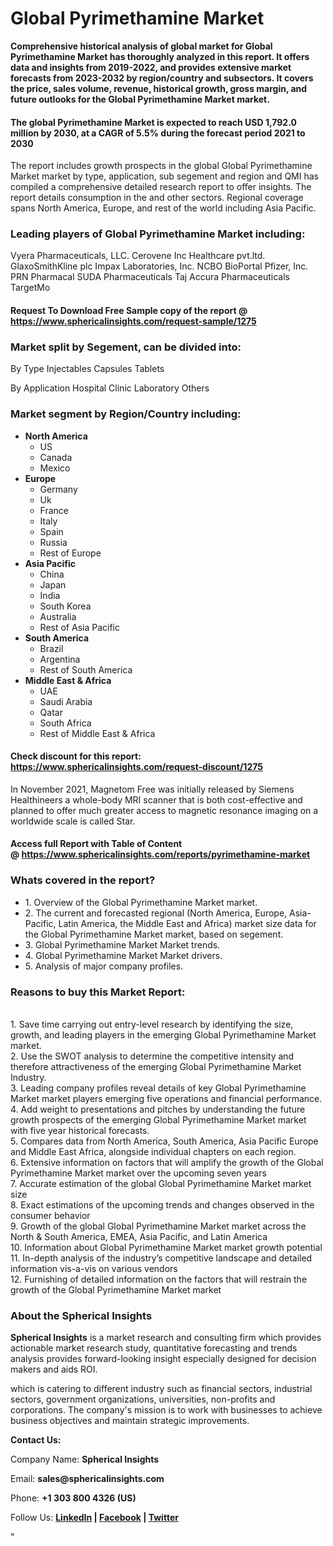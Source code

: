 <h1 class="news-post-title">Global Pyrimethamine Market</h1>
<p><strong>Comprehensive historical analysis of global market for Global Pyrimethamine Market has thoroughly analyzed in this report. It offers data and insights from 2019-2022, and provides extensive market forecasts from 2023-2032 by region/country and subsectors. It covers the price, sales volume, revenue, historical growth, gross margin, and future outlooks for the Global Pyrimethamine Market market.</strong></p>
<h4><strong>The global Pyrimethamine Market is expected to reach USD 1,792.0 million by 2030, at a CAGR of 5.5% during the forecast period 2021 to 2030</strong></h4>
<p>The report includes growth prospects in the global Global Pyrimethamine Market market by type, application, sub segement and region and QMI has compiled a comprehensive detailed research report to offer insights. The report details consumption in the and other sectors. Regional coverage spans North America, Europe, and rest of the world including Asia Pacific.</p>
<h3><strong>Leading players of Global Pyrimethamine Market including:</strong></h3>
<p>Vyera Pharmaceuticals, LLC. Cerovene Inc Healthcare pvt.ltd. GlaxoSmithKline plc Impax Laboratories, Inc. NCBO BioPortal Pfizer, Inc. PRN Pharmacal SUDA Pharmaceuticals Taj Accura Pharmaceuticals TargetMo</p>
<h4>Request To Download Free Sample copy of the report  @ <a href="https://www.sphericalinsights.com/request-sample/1275">https://www.sphericalinsights.com/request-sample/1275</a></h4>
<h3><strong>Market split by Segement, can be divided into:</strong></h3>
<p>By Type Injectables Capsules Tablets</p>
<p>By Application Hospital Clinic Laboratory Others</p>
<h3><strong>Market segment by Region/Country including:</strong></h3>
<ul>
<li><strong>North America</strong>
<ul>
<li>US</li>
<li>Canada</li>
<li>Mexico</li>
</ul>
</li>
<li><strong>Europe</strong>
<ul>
<li>Germany</li>
<li>Uk</li>
<li>France</li>
<li>Italy</li>
<li>Spain</li>
<li>Russia</li>
<li>Rest of Europe</li>
</ul>
</li>
<li><strong>Asia Pacific</strong>
<ul>
<li>China</li>
<li>Japan</li>
<li>India</li>
<li>South Korea</li>
<li>Australia</li>
<li>Rest of Asia Pacific</li>
</ul>
</li>
<li><strong>South America</strong>
<ul>
<li>Brazil</li>
<li>Argentina</li>
<li>Rest of South America</li>
</ul>
</li>
<li><strong>Middle East &amp; Africa</strong>
<ul>
<li>UAE</li>
<li>Saudi Arabia</li>
<li>Qatar</li>
<li>South Africa</li>
<li>Rest of Middle East &amp; Africa</li>
</ul>
</li>
</ul>
<h4>Check discount for this report: <a href="https://www.sphericalinsights.com/request-discount/1275">https://www.sphericalinsights.com/request-discount/1275</a></h4>
<p>In November 2021, Magnetom Free was initially released by Siemens Healthineers a whole-body MRI scanner that is both cost-effective and planned to offer much greater access to magnetic resonance imaging on a worldwide scale is called Star.</p>
<h4>Access full Report with Table of Content @&nbsp;<a href="https://www.sphericalinsights.com/reports/pyrimethamine-market">https://www.sphericalinsights.com/reports/pyrimethamine-market</a>&nbsp;</h4>
<h3><strong>Whats covered in the report?</strong></h3>
<ul>
<li>1. Overview of the Global Pyrimethamine Market market.</li>
<li>2. The current and forecasted regional (North America, Europe, Asia-Pacific, Latin America, the Middle East and Africa) market size data for the Global Pyrimethamine Market market, based on segement.</li>
<li>3. Global Pyrimethamine Market Market trends.</li>
<li>4. Global Pyrimethamine Market Market drivers.</li>
<li>5. Analysis of major company profiles.</li>
</ul>
<h3><strong>Reasons to buy this Market Report:</strong></h3>
<p><br /> 1. Save time carrying out entry-level research by identifying the size, growth, and leading players in the emerging Global Pyrimethamine Market market.<br /> 2. Use the SWOT analysis to determine the competitive intensity and therefore attractiveness of the emerging Global Pyrimethamine Market Industry.<br /> 3. Leading company profiles reveal details of key Global Pyrimethamine Market market players emerging five operations and financial performance.<br /> 4. Add weight to presentations and pitches by understanding the future growth prospects of the emerging Global Pyrimethamine Market market with five year historical forecasts.<br /> 5. Compares data from North America, South America, Asia Pacific Europe and Middle East Africa, alongside individual chapters on each region.<br /> 6. Extensive information on factors that will amplify the growth of the Global Pyrimethamine Market market over the upcoming seven years<br /> 7. Accurate estimation of the global Global Pyrimethamine Market market size <br /> 8. Exact estimations of the upcoming trends and changes observed in the consumer behavior <br /> 9. Growth of the global Global Pyrimethamine Market market across the North &amp; South America, EMEA, Asia Pacific, and Latin America<br /> 10. Information about Global Pyrimethamine Market market growth potential<br /> 11. In-depth analysis of the industry&rsquo;s competitive landscape and detailed information vis-a-vis on various vendors<br /> 12. Furnishing of detailed information on the factors that will restrain the growth of the Global Pyrimethamine Market market</p>
<h3><strong>About the Spherical Insights</strong></h3>
<p><strong>Spherical Insights</strong> is a market research and consulting firm which provides actionable market research study, quantitative forecasting and trends analysis provides forward-looking insight especially designed for decision makers and aids ROI.</p>
<p>which is catering to different industry such as financial sectors, industrial sectors, government organizations, universities, non-profits and corporations. The company's mission is to work with businesses to achieve business objectives and maintain strategic improvements.</p>
<p><strong>Contact Us:</strong></p>
<p>Company Name: <strong>Spherical Insights</strong></p>
<p>Email: <strong>sales@sphericalinsights.com</strong></p>
<p>Phone: <strong>+1 303 800 4326 (US)</strong></p>
<p>Follow Us: <strong><a href="https://www.linkedin.com/company/spherical-insight/"><u>LinkedIn</u></a> | <a href="https://www.facebook.com/sphericalinsights22"><u>Facebook</u></a> | <a href="https://twitter.com/SInsights_US"><u>Twitter</u></a></strong></p>
<p>"</p>
